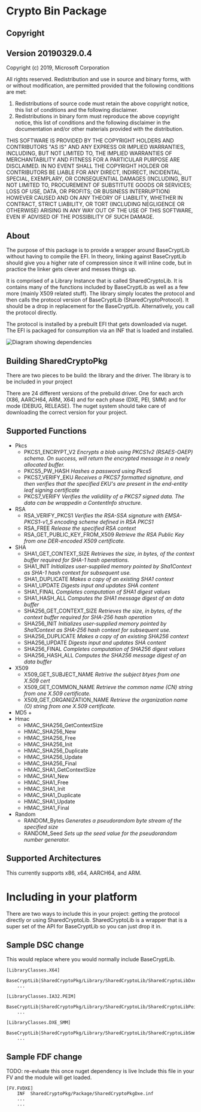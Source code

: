 # Crypto Bin Package

## Copyright


## Version 20190329.0.4

Copyright (c) 2019, Microsoft Corporation

All rights reserved. Redistribution and use in source and binary forms, with or
without modification, are permitted provided that the following conditions are
met:
1. Redistributions of source code must retain the above copyright notice, this
   list of conditions and the following disclaimer.
2. Redistributions in binary form must reproduce the above copyright notice,
   this list of conditions and the following disclaimer in the documentation
   and/or other materials provided with the distribution.

THIS SOFTWARE IS PROVIDED BY THE COPYRIGHT HOLDERS AND CONTRIBUTORS "AS IS" AND
ANY EXPRESS OR IMPLIED WARRANTIES, INCLUDING, BUT NOT LIMITED TO, THE IMPLIED
WARRANTIES OF MERCHANTABILITY AND FITNESS FOR A PARTICULAR PURPOSE ARE DISCLAIMED.
IN NO EVENT SHALL THE COPYRIGHT HOLDER OR CONTRIBUTORS BE LIABLE FOR ANY DIRECT,
INDIRECT, INCIDENTAL, SPECIAL, EXEMPLARY, OR CONSEQUENTIAL DAMAGES (INCLUDING,
BUT NOT LIMITED TO, PROCUREMENT OF SUBSTITUTE GOODS OR SERVICES; LOSS OF USE,
DATA, OR PROFITS; OR BUSINESS INTERRUPTION) HOWEVER CAUSED AND ON ANY THEORY OF
LIABILITY, WHETHER IN CONTRACT, STRICT LIABILITY, OR TORT (INCLUDING NEGLIGENCE
OR OTHERWISE) ARISING IN ANY WAY OUT OF THE USE OF THIS SOFTWARE, EVEN IF ADVISED
OF THE POSSIBILITY OF SUCH DAMAGE.

## About

The purpose of this package is to provide a wrapper around BaseCryptLib without having to compile the EFI. In theory, linking against BaseCryptLib should give you a higher rate of compression since it will inline code, but in practice the linker gets clever and messes things up.

It is comprised of a Library Instance that is called SharedCryptoLib. It is contains many of the functions included by BaseCryptLib as well as a few more (mainly X509 related stuff). The library simply locates the protocol and then calls the protocol version of BaseCryptLib (SharedCryptoProtocol). It should be a drop in replacement for the BaseCryptLib. Alternatively, you call the protocol directly.

The protocol is installed by a prebuilt EFI that gets downloaded via nuget. The EFI is packaged for consumption via an INF that is loaded and installed.

![Diagram showing dependencies](SharedCryptoPkg.png "Diagram")


## Building SharedCryptoPkg

There are two pieces to be build: the library and the driver. The library is to be included in your project

There are 24 different versions of the prebuild driver. One for each arch (X86, AARCH64, ARM, X64) and for each phase (DXE, PEI, SMM) and for mode (DEBUG, RELEASE). The nuget system should take care of downloading the correct version for your project.

## Supported Functions

+ Pkcs
  + PKCS1_ENCRYPT_V2  _Encrypts a blob using PKCS1v2 (RSAES-OAEP) schema. On success, will return the encrypted message in a newly allocated buffer._
  + PKCS5_PW_HASH _Hashes a password using Pkcs5_
  + PKCS7_VERIFY_EKU  _Receives a PKCS7 formatted signature, and then verifies that the specified EKU's are present in the end-entity leaf signing certificate_
  + PKCS7_VERIFY  _Verifies the validility of a PKCS7 signed data. The data can be wrappedin a ContentInfo structure._
+ RSA
  + RSA_VERIFY_PKCS1  _Verifies the RSA-SSA signature with EMSA-PKCS1-v1_5 encoding scheme defined in RSA PKCS1_
  + RSA_FREE  _Release the specified RSA context_
  + RSA_GET_PUBLIC_KEY_FROM_X509  _Retrieve the RSA Public Key from one DER-encoded X509 certificate._
+ SHA
  + SHA1_GET_CONTEXT_SIZE  _Retrieves the size, in bytes, of the context buffer required for SHA-1 hash operations._
  + SHA1_INIT  _Initializes user-supplied memory pointed by Sha1Context as SHA-1 hash context for subsequent use._
  + SHA1_DUPLICATE  _Makes a copy of an existing SHA1 context_
  + SHA1_UPDATE  _Digests input and updates SHA content_
  + SHA1_FINAL  _Completes computation of SHA1 digest values_
  + SHA1_HASH_ALL  _Computes the SHA1 message digest of an data buffer_
  + SHA256_GET_CONTEXT_SIZE  _Retrieves the size, in bytes, of the context buffer required for SHA-256 hash operation_
  + SHA256_INIT  _Initializes user-supplied memory pointed by Sha1Context as SHA-256 hash context for subsequent use._
  + SHA256_DUPLICATE  _Makes a copy of an existing SHA256 context_
  + SHA256_UPDATE  _Digests input and updates SHA content_
  + SHA256_FINAL  _Completes computation of SHA256 digest values_
  + SHA256_HASH_ALL  _Computes the SHA256 message digest of an data buffer_
+ X509
  + X509_GET_SUBJECT_NAME  _Retrive the subject btyes from one X.509 cert_
  + X509_GET_COMMON_NAME  _Retrieve the common name (CN) string from one X.509 certificate._
  + X509_GET_ORGANIZATION_NAME  _Retrieve the organization name (O) string from one X.509 certificate._
+ MD5
  +
+ Hmac
  + HMAC_SHA256_GetContextSize
  + HMAC_SHA256_New
  + HMAC_SHA256_Free
  + HMAC_SHA256_Init
  + HMAC_SHA256_Duplicate
  + HMAC_SHA256_Update
  + HMAC_SHA256_Final
  + HMAC_SHA1_GetContextSize
  + HMAC_SHA1_New
  + HMAC_SHA1_Free
  + HMAC_SHA1_Init
  + HMAC_SHA1_Duplicate
  + HMAC_SHA1_Update
  + HMAC_SHA1_Final
+ Random
  + RANDOM_Bytes  _Generates a pseudorandom byte stream of the specified size_
  + RANDOM_Seed  _Sets up the seed value for the pseudorandom number generator._

## Supported Architectures
This currently supports x86, x64, AARCH64, and ARM.

# Including in your platform

There are two ways to include this in your project: getting the protocol directly or using SharedCryptoLib. SharedCryptoLib is a wrapper that is a super set of the API for BaseCryptLib so you can just drop it in.



## Sample DSC change

This would replace where you would normally include BaseCryptLib.

```
[LibraryClasses.X64]
    BaseCryptLib|SharedCryptoPkg/Library/SharedCryptoLib/SharedCryptoLibDxe.inf
    ...

[LibraryClasses.IA32.PEIM]
    BaseCryptLib|SharedCryptoPkg/Library/SharedCryptoLib/SharedCryptoLibPei.inf
    ...

[LibraryClasses.DXE_SMM]
    BaseCryptLib|SharedCryptoPkg/Library/SharedCryptoLib/SharedCryptoLibSmm.inf
    ...
```

## Sample FDF change

TODO: re-evluate this once nuget dependency is live
Include this file in your FV and the module will get loaded.

```
[FV.FVDXE]
    INF  SharedCryptoPkg/Package/SharedCryptoPkgDxe.inf
    ...
    ...
```
